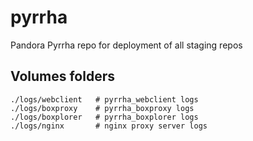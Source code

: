 # pyrrha
Pandora Pyrrha repo for deployment of all staging repos

## Volumes folders
```
./logs/webclient   # pyrrha_webclient logs
./logs/boxproxy    # pyrrha_boxproxy logs
./logs/boxplorer   # pyrrha_boxplorer logs
./logs/nginx       # nginx proxy server logs
```